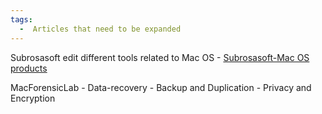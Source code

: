 ```yaml
---
tags:
  -  Articles that need to be expanded 
---
```

Subrosasoft edit different tools related to Mac OS - [Subrosasoft-Mac OS
products](http://www.subrosasoft.com/OSXSoftware/index.php?main_page=index)

MacForensicLab - Data-recovery - Backup and Duplication - Privacy and
Encryption